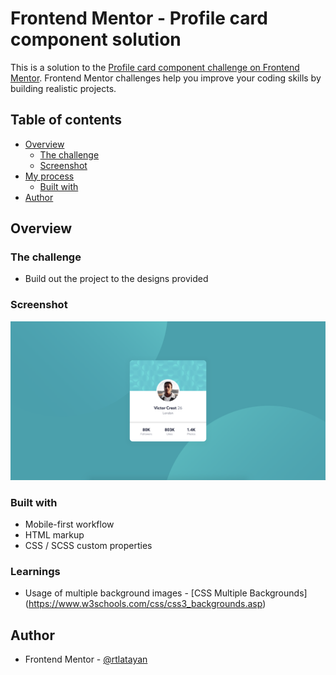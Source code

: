 # Frontend Mentor - Profile card component solution

This is a solution to the [Profile card component challenge on Frontend Mentor](https://www.frontendmentor.io/challenges/profile-card-component-cfArpWshJ). Frontend Mentor challenges help you improve your coding skills by building realistic projects. 

## Table of contents

- [Overview](#overview)
  - [The challenge](#the-challenge)
  - [Screenshot](#screenshot)
- [My process](#my-process)
  - [Built with](#built-with)
- [Author](#author)

## Overview

### The challenge

- Build out the project to the designs provided

### Screenshot

![](./screenshot.jpg)

### Built with

- Mobile-first workflow
- HTML markup
- CSS / SCSS custom properties

### Learnings
- Usage of multiple background images - [CSS Multiple Backgrounds] (https://www.w3schools.com/css/css3_backgrounds.asp)

## Author
- Frontend Mentor - [@rtlatayan](https://www.frontendmentor.io/profile/rtlatayan)
